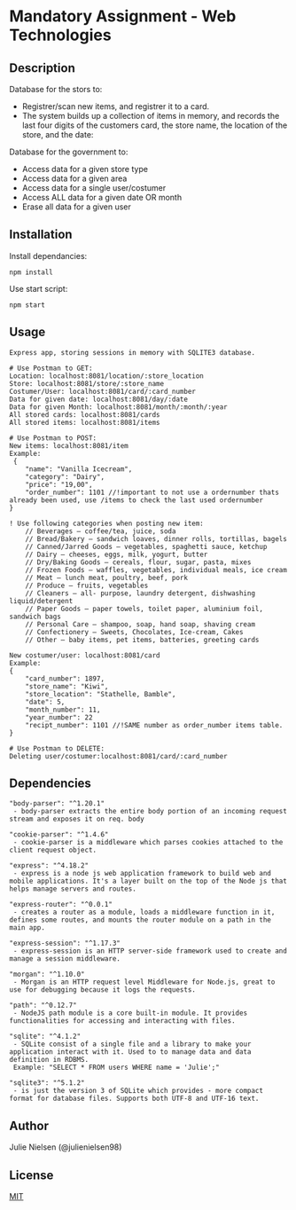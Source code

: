 # Mandatory Assignment - Web Technologies

## Description

Database for the stors to:

- Registrer/scan new items, and registrer it to a card.
- The system builds up a collection of items in memory, and records the last four digits of the customers card, the store name, the location of the store, and the date:

Database for the government to:

- Access data for a given store type
- Access data for a given area
- Access data for a single user/costumer
- Access ALL data for a given date OR month
- Erase all data for a given user

## Installation

Install dependancies:

```
npm install
```

Use start script:

```
npm start
```

## Usage

```node
Express app, storing sessions in memory with SQLITE3 database.

# Use Postman to GET:
Location: localhost:8081/location/:store_location
Store: localhost:8081/store/:store_name
Costumer/User: localhost:8081/card/:card_number
Data for given date: localhost:8081/day/:date
Data for given Month: localhost:8081/month/:month/:year
All stored cards: localhost:8081/cards
All stored items: localhost:8081/items

# Use Postman to POST:
New items: localhost:8081/item
Example:
 {
    "name": "Vanilla Icecream",
    "category": "Dairy",
    "price": "19,00",
    "order_number": 1101 //!important to not use a ordernumber thats already been used, use /items to check the last used ordernumber
}

! Use following categories when posting new item:
    // Beverages – coffee/tea, juice, soda
    // Bread/Bakery – sandwich loaves, dinner rolls, tortillas, bagels
    // Canned/Jarred Goods – vegetables, spaghetti sauce, ketchup
    // Dairy – cheeses, eggs, milk, yogurt, butter
    // Dry/Baking Goods – cereals, flour, sugar, pasta, mixes
    // Frozen Foods – waffles, vegetables, individual meals, ice cream
    // Meat – lunch meat, poultry, beef, pork
    // Produce – fruits, vegetables
    // Cleaners – all- purpose, laundry detergent, dishwashing liquid/detergent
    // Paper Goods – paper towels, toilet paper, aluminium foil, sandwich bags
    // Personal Care – shampoo, soap, hand soap, shaving cream
    // Confectionery – Sweets, Chocolates, Ice-cream, Cakes
    // Other – baby items, pet items, batteries, greeting cards

New costumer/user: localhost:8081/card
Example:
{
    "card_number": 1897,
    "store_name": "Kiwi",
    "store_location": "Stathelle, Bamble",
    "date": 5,
    "month_number": 11,
    "year_number": 22
    "recipt_number": 1101 //!SAME number as order_number items table.
}

# Use Postman to DELETE:
Deleting user/costumer:localhost:8081/card/:card_number
```

## Dependencies

    "body-parser": "^1.20.1"
     - body-parser extracts the entire body portion of an incoming request stream and exposes it on req. body

    "cookie-parser": "^1.4.6"
     - cookie-parser is a middleware which parses cookies attached to the client request object.

    "express": "^4.18.2"
     - express is a node js web application framework to build web and mobile applications. It's a layer built on the top of the Node js that helps manage servers and routes.

    "express-router": "^0.0.1"
     - creates a router as a module, loads a middleware function in it, defines some routes, and mounts the router module on a path in the main app.

    "express-session": "^1.17.3"
     - express-session is an HTTP server-side framework used to create and manage a session middleware.

    "morgan": "^1.10.0"
     - Morgan is an HTTP request level Middleware for Node.js, great to use for debugging because it logs the requests.

    "path": "^0.12.7"
     - NodeJS path module is a core built-in module. It provides functionalities for accessing and interacting with files.

    "sqlite": "^4.1.2"
     - SQLite consist of a single file and a library to make your application interact with it. Used to to manage data and data definition in RDBMS.
     Example: "SELECT * FROM users WHERE name = 'Julie';"

    "sqlite3": "^5.1.2"
     - is just the version 3 of SQLite which provides - more compact format for database files. Supports both UTF-8 and UTF-16 text.

## Author

Julie Nielsen (@julienielsen98)

## License

[MIT](https://choosealicense.com/licenses/mit/)
